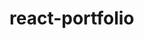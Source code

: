 # react-portfolio

<!-- //with this we are handling boolean td values which are mostly the togglesection and togglecomment flags, to be displayed none in the row and cell id 7 to be displayed none which is //comments, we have to make sure always that comments always takes the 7th id,
any other boolean value can be sent in the form of string to FE,
for columns display none is handled by its name -->
